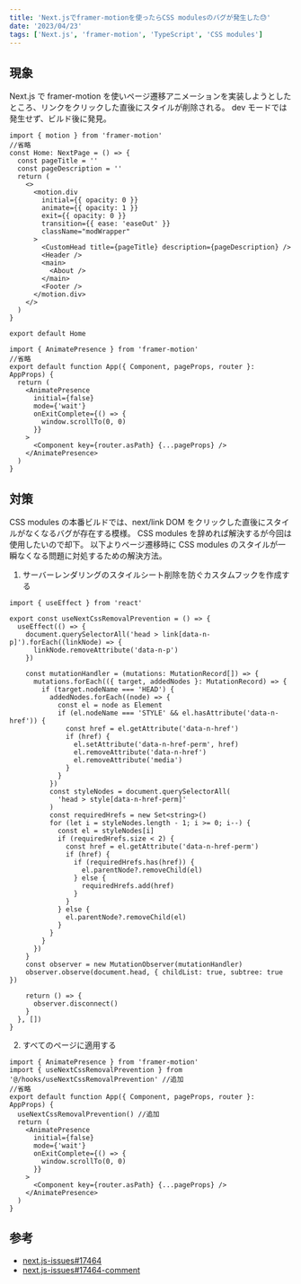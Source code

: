 ```yaml
---
title: 'Next.jsでframer-motionを使ったらCSS modulesのバグが発生した😓'
date: '2023/04/23'
tags: ['Next.js', 'framer-motion', 'TypeScript', 'CSS modules']
---
```


## 現象

Next.js で framer-motion を使いページ遷移アニメーションを実装しようとしたところ、リンクをクリックした直後にスタイルが削除される。
dev モードでは発生せず、ビルド後に発見。

```tsx:index.tsx
import { motion } from 'framer-motion'
//省略
const Home: NextPage = () => {
  const pageTitle = ''
  const pageDescription = ''
  return (
    <>
      <motion.div
        initial={{ opacity: 0 }}
        animate={{ opacity: 1 }}
        exit={{ opacity: 0 }}
        transition={{ ease: 'easeOut' }}
        className="modWrapper"
      >
        <CustomHead title={pageTitle} description={pageDescription} />
        <Header />
        <main>
          <About />
        </main>
        <Footer />
      </motion.div>
    </>
  )
}

export default Home
```

```tsx:_app.tsx
import { AnimatePresence } from 'framer-motion'
//省略
export default function App({ Component, pageProps, router }: AppProps) {
  return (
    <AnimatePresence
      initial={false}
      mode={'wait'}
      onExitComplete={() => {
        window.scrollTo(0, 0)
      }}
    >
      <Component key={router.asPath} {...pageProps} />
    </AnimatePresence>
  )
}
```

## 対策

CSS modules の本番ビルドでは、next/link DOM をクリックした直後にスタイルがなくなるバグが存在する模様。
CSS modules を辞めれば解決するが今回は使用したいので却下。
以下よりページ遷移時に CSS modules のスタイルが一瞬なくなる問題に対処するための解決方法。

1. サーバーレンダリングのスタイルシート削除を防ぐカスタムフックを作成する

```tsx:useNextCssRemovalPrevention.tsx
import { useEffect } from 'react'

export const useNextCssRemovalPrevention = () => {
  useEffect(() => {
    document.querySelectorAll('head > link[data-n-p]').forEach((linkNode) => {
      linkNode.removeAttribute('data-n-p')
    })

    const mutationHandler = (mutations: MutationRecord[]) => {
      mutations.forEach(({ target, addedNodes }: MutationRecord) => {
        if (target.nodeName === 'HEAD') {
          addedNodes.forEach((node) => {
            const el = node as Element
            if (el.nodeName === 'STYLE' && el.hasAttribute('data-n-href')) {
              const href = el.getAttribute('data-n-href')
              if (href) {
                el.setAttribute('data-n-href-perm', href)
                el.removeAttribute('data-n-href')
                el.removeAttribute('media')
              }
            }
          })
          const styleNodes = document.querySelectorAll(
            'head > style[data-n-href-perm]'
          )
          const requiredHrefs = new Set<string>()
          for (let i = styleNodes.length - 1; i >= 0; i--) {
            const el = styleNodes[i]
            if (requiredHrefs.size < 2) {
              const href = el.getAttribute('data-n-href-perm')
              if (href) {
                if (requiredHrefs.has(href)) {
                  el.parentNode?.removeChild(el)
                } else {
                  requiredHrefs.add(href)
                }
              }
            } else {
              el.parentNode?.removeChild(el)
            }
          }
        }
      })
    }
    const observer = new MutationObserver(mutationHandler)
    observer.observe(document.head, { childList: true, subtree: true })

    return () => {
      observer.disconnect()
    }
  }, [])
}
```

2. すべてのページに適用する

```tsx:_app.tsx
import { AnimatePresence } from 'framer-motion'
import { useNextCssRemovalPrevention } from '@/hooks/useNextCssRemovalPrevention' //追加
//省略
export default function App({ Component, pageProps, router }: AppProps) {
  useNextCssRemovalPrevention() //追加
  return (
    <AnimatePresence
      initial={false}
      mode={'wait'}
      onExitComplete={() => {
        window.scrollTo(0, 0)
      }}
    >
      <Component key={router.asPath} {...pageProps} />
    </AnimatePresence>
  )
}
```

## 参考

- [next.js-issues#17464](https://github.com/vercel/next.js/issues/17464)
- [next.js-issues#17464-comment](https://github.com/vercel/next.js/issues/17464#issuecomment-1447335147)
